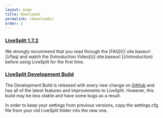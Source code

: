 ```yaml
---
layout: page
title: Downloads
permalink: /downloads/
order: 2
---
```

### [LiveSplit 1.7.2](https://github.com/LiveSplit/LiveSplit/releases/download/1.7.2/LiveSplit_1.7.2.zip)

We strongly recommend that you read through the [FAQ]({{ site.baseurl }}/faq) and watch the [Introduction Video]({{ site.baseurl }}/introduction) before using LiveSplit for the first time.

### [LiveSplit Development Build](http://livesplit.org/LiveSplitDevBuild.zip)

The Development Build is released with every new change on [GitHub](https://github.com/LiveSplit/LiveSplit) and has all of the latest features and improvements to LiveSplit.
However, this build may be less stable and have some bugs as a result.

In order to keep your settings from previous versions, copy the settings.cfg file from your old LiveSplit folder into the new one.
